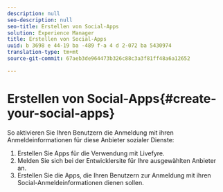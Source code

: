 ```yaml
---
description: null
seo-description: null
seo-title: Erstellen von Social-Apps
solution: Experience Manager
title: Erstellen von Social-Apps
uuid: b 3698 e 44-19 ba -489 f-a 4 d 2-072 ba 5430974
translation-type: tm+mt
source-git-commit: 67aeb3de964473b326c88c3a3f81ff48a6a12652

---
```



# Erstellen von Social-Apps{#create-your-social-apps}

So aktivieren Sie Ihren Benutzern die Anmeldung mit ihren Anmeldeinformationen für diese Anbieter sozialer Dienste:

1. Erstellen Sie Apps für die Verwendung mit Livefyre.
1. Melden Sie sich bei der Entwicklersite für Ihre ausgewählten Anbieter an.
1. Erstellen Sie die Apps, die Ihren Benutzern zur Anmeldung mit ihren Social-Anmeldeinformationen dienen sollen.
